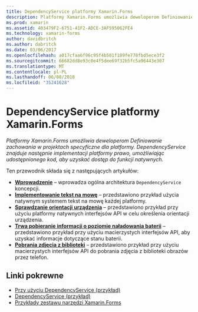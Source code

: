 ```yaml
---
title: DependencyService platformy Xamarin.Forms
description: Platformy Xamarin.Forms umożliwia deweloperom Definiowanie zachowania w projektach specyficzne dla platformy. DependencyService znajduje następnie implementacji platformy prawo, umożliwiając udostępnionego kod, aby uzyskać dostęp do funkcji natywnych.
ms.prod: xamarin
ms.assetid: 403479F2-6751-41F2-ADCE-3AF595062FE4
ms.technology: xamarin-forms
author: davidbritch
ms.author: dabritch
ms.date: 03/06/2017
ms.openlocfilehash: a017cfaa6f96c95f4b501f189fe778fbd5ece3f2
ms.sourcegitcommit: 66682dd8e93c0e4f5dee69f32b5fc5a96443e307
ms.translationtype: MT
ms.contentlocale: pl-PL
ms.lasthandoff: 06/08/2018
ms.locfileid: "35241628"
---
```

# <a name="xamarinforms-dependencyservice"></a>DependencyService platformy Xamarin.Forms

_Platformy Xamarin.Forms umożliwia deweloperom Definiowanie zachowania w projektach specyficzne dla platformy. DependencyService znajduje następnie implementacji platformy prawo, umożliwiając udostępnionego kod, aby uzyskać dostęp do funkcji natywnych._

Ten przewodnik składa się z następujących artykułów:

- **[Wprowadzenie](introduction.md)**  &ndash; wprowadza ogólna architektura `DependencyService` koncepcji.
- **[Implementowanie tekst na mowę](text-to-speech.md)**  &ndash; przedstawiono przykład użycia natywnym systemem tekst na mowę każdej platformy.
- **[Sprawdzanie orientacji urządzenia](device-orientation.md)**  &ndash; przedstawiono przykład przy użyciu platformy natywnych interfejsów API w celu określenia orientacji urządzenia.
- **[Trwa pobieranie informacji o poziomie naładowania baterii](battery-info.md)**  &ndash; przedstawiono przykład przy użyciu macierzystych interfejsów API, aby uzyskać informacje dotyczące stanu baterii.
- **[Pobrania zdjęcia z biblioteki](photo-picker.md)**  &ndash; przedstawiono przykład przy użyciu macierzystych interfejsów API do pobrania zdjęcia z biblioteki obrazów przez telefon.


## <a name="related-links"></a>Linki pokrewne

- [Przy użyciu DependencyService (przykład)](https://developer.xamarin.com/samples/UsingDependencyService)
- [DependencyService (przykład)](https://developer.xamarin.com/samples/xamarin-forms/DependencyService/DependencyServiceSample)
- [Przykłady zestawu narzędzi Xamarin.Forms](https://github.com/xamarin/xamarin-forms-samples)
